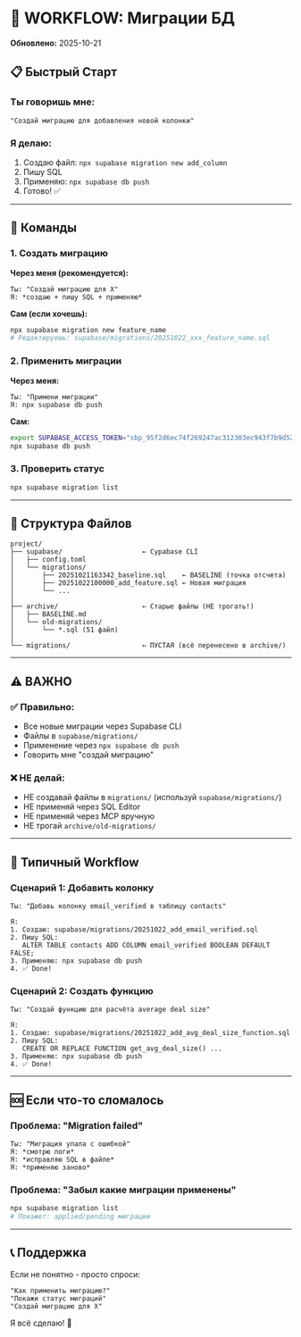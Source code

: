 # 🚀 WORKFLOW: Миграции БД

**Обновлено:** 2025-10-21

## 📋 Быстрый Старт

### Ты говоришь мне:
```
"Создай миграцию для добавления новой колонки"
```

### Я делаю:
1. Создаю файл: `npx supabase migration new add_column`
2. Пишу SQL
3. Применяю: `npx supabase db push`
4. Готово! ✅

---

## 🎯 Команды

### 1. Создать миграцию

**Через меня (рекомендуется):**
```
Ты: "Создай миграцию для X"
Я: *создаю + пишу SQL + применяю*
```

**Сам (если хочешь):**
```bash
npx supabase migration new feature_name
# Редактируешь: supabase/migrations/20251022_xxx_feature_name.sql
```

### 2. Применить миграции

**Через меня:**
```
Ты: "Примени миграции"
Я: npx supabase db push
```

**Сам:**
```bash
export SUPABASE_ACCESS_TOKEN="sbp_95f2d6ec74f269247ac312303ec943f7b9d52e2d"
npx supabase db push
```

### 3. Проверить статус

```bash
npx supabase migration list
```

---

## 📁 Структура Файлов

```
project/
├── supabase/                    ← Суpabase CLI
│   ├── config.toml
│   └── migrations/
│       ├── 20251021163342_baseline.sql    ← BASELINE (точка отсчета)
│       ├── 20251022100000_add_feature.sql ← Новая миграция
│       └── ...
│
├── archive/                     ← Старые файлы (НЕ трогать!)
│   ├── BASELINE.md
│   └── old-migrations/
│       └── *.sql (51 файл)
│
└── migrations/                  ← ПУСТАЯ (всё перенесено в archive/)
```

---

## ⚠️ ВАЖНО

### ✅ Правильно:
- Все новые миграции через Supabase CLI
- Файлы в `supabase/migrations/`
- Применение через `npx supabase db push`
- Говорить мне "создай миграцию"

### ❌ НЕ делай:
- НЕ создавай файлы в `migrations/` (используй `supabase/migrations/`)
- НЕ применяй через SQL Editor
- НЕ применяй через MCP вручную
- НЕ трогай `archive/old-migrations/`

---

## 🔄 Типичный Workflow

### Сценарий 1: Добавить колонку

```
Ты: "Добавь колонку email_verified в таблицу contacts"

Я:
1. Создаю: supabase/migrations/20251022_add_email_verified.sql
2. Пишу SQL:
   ALTER TABLE contacts ADD COLUMN email_verified BOOLEAN DEFAULT FALSE;
3. Применяю: npx supabase db push
4. ✅ Done!
```

### Сценарий 2: Создать функцию

```
Ты: "Создай функцию для расчёта average deal size"

Я:
1. Создаю: supabase/migrations/20251022_add_avg_deal_size_function.sql
2. Пишу SQL:
   CREATE OR REPLACE FUNCTION get_avg_deal_size() ...
3. Применяю: npx supabase db push
4. ✅ Done!
```

---

## 🆘 Если что-то сломалось

### Проблема: "Migration failed"

```
Ты: "Миграция упала с ошибкой"
Я: *смотрю логи*
Я: *исправляю SQL в файле*
Я: *применяю заново*
```

### Проблема: "Забыл какие миграции применены"

```bash
npx supabase migration list
# Покажет: applied/pending миграции
```

---

## 📞 Поддержка

Если не понятно - просто спроси:
```
"Как применить миграцию?"
"Покажи статус миграций"
"Создай миграцию для X"
```

Я всё сделаю! 🚀
